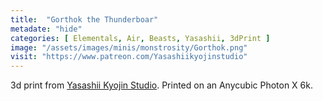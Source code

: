 ```yaml
---
title:  "Gorthok the Thunderboar"
metadate: "hide"
categories: [ Elementals, Air, Beasts, Yasashii, 3dPrint ]
image: "/assets/images/minis/monstrosity/Gorthok.png"
visit: "https://www.patreon.com/Yasashiikyojinstudio"
---
```

3d print from [Yasashii Kyojin Studio](https://www.patreon.com/Yasashiikyojinstudio). 
Printed on an Anycubic Photon X 6k.